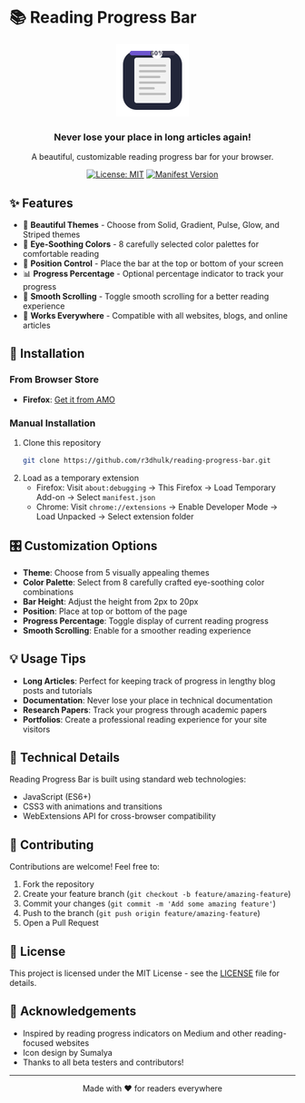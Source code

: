 # 📚 Reading Progress Bar

<div align="center">
  <img src="icons/icon128.png" alt="Reading Progress Bar Logo" width="128" height="128">
  <br>
  <h3>Never lose your place in long articles again!</h3>
  <p>A beautiful, customizable reading progress bar for your browser.</p>
  
  [![License: MIT](https://img.shields.io/badge/License-MIT-blue.svg)](https://opensource.org/licenses/MIT)
  [![Manifest Version](https://img.shields.io/badge/Manifest-v2-brightgreen)](https://developer.mozilla.org/en-US/docs/Mozilla/Add-ons/WebExtensions/manifest.json/manifest_version)
</div>

## ✨ Features

- 🌈 **Beautiful Themes** - Choose from Solid, Gradient, Pulse, Glow, and Striped themes
- 🎨 **Eye-Soothing Colors** - 8 carefully selected color palettes for comfortable reading
- 📱 **Position Control** - Place the bar at the top or bottom of your screen
- 📊 **Progress Percentage** - Optional percentage indicator to track your progress
- 📲 **Smooth Scrolling** - Toggle smooth scrolling for a better reading experience
- 🧩 **Works Everywhere** - Compatible with all websites, blogs, and online articles

## 🚀 Installation

### From Browser Store
- **Firefox**: [Get it from AMO](https://addons.mozilla.org/en-US/firefox/addon/reading-progress-bar-pro/)

### Manual Installation
1. Clone this repository
   ```bash
   git clone https://github.com/r3dhulk/reading-progress-bar.git
   ```
2. Load as a temporary extension
   - Firefox: Visit `about:debugging` → This Firefox → Load Temporary Add-on → Select `manifest.json`
   - Chrome: Visit `chrome://extensions` → Enable Developer Mode → Load Unpacked → Select extension folder

## 🎛️ Customization Options

- **Theme**: Choose from 5 visually appealing themes
- **Color Palette**: Select from 8 carefully crafted eye-soothing color combinations
- **Bar Height**: Adjust the height from 2px to 20px
- **Position**: Place at top or bottom of the page
- **Progress Percentage**: Toggle display of current reading progress
- **Smooth Scrolling**: Enable for a smoother reading experience

## 💡 Usage Tips

- **Long Articles**: Perfect for keeping track of progress in lengthy blog posts and tutorials
- **Documentation**: Never lose your place in technical documentation
- **Research Papers**: Track your progress through academic papers
- **Portfolios**: Create a professional reading experience for your site visitors

## 🔧 Technical Details

Reading Progress Bar is built using standard web technologies:
- JavaScript (ES6+)
- CSS3 with animations and transitions
- WebExtensions API for cross-browser compatibility

## 🤝 Contributing

Contributions are welcome! Feel free to:

1. Fork the repository
2. Create your feature branch (`git checkout -b feature/amazing-feature`)
3. Commit your changes (`git commit -m 'Add some amazing feature'`)
4. Push to the branch (`git push origin feature/amazing-feature`)
5. Open a Pull Request

## 📄 License

This project is licensed under the MIT License - see the [LICENSE](LICENSE) file for details.

## 🙏 Acknowledgements

- Inspired by reading progress indicators on Medium and other reading-focused websites
- Icon design by Sumalya
- Thanks to all beta testers and contributors!

---

<div align="center">
  <p>Made with ❤️ for readers everywhere</p>
</div>